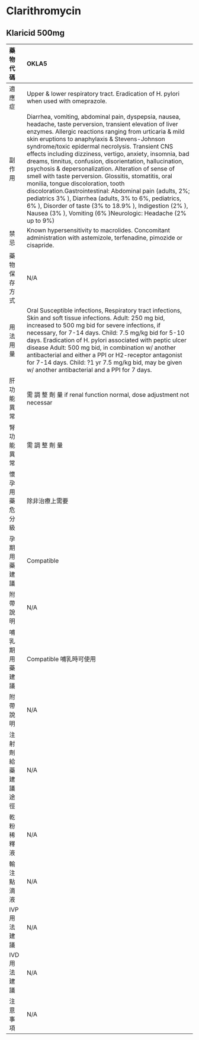 # Clarithromycin

## Klaricid 500mg

| 藥物代碼 | OKLA5 |
| :--- | :--- |
| 適應症 | Upper & lower respiratory tract. Eradication of H. pylori when used with omeprazole. |
| 副作用 | Diarrhea, vomiting, abdominal pain, dyspepsia, nausea, headache, taste perversion, transient elevation of liver enzymes. Allergic reactions ranging from urticaria & mild skin eruptions to anaphylaxis & Stevens-Johnson syndrome/toxic epidermal necrolysis. Transient CNS effects including dizziness, vertigo, anxiety, insomnia, bad dreams, tinnitus, confusion, disorientation, hallucination, psychosis & depersonalization. Alteration of sense of smell with taste perversion. Glossitis, stomatitis, oral monilia, tongue discoloration, tooth discoloration.Gastrointestinal: Abdominal pain \(adults, 2%; pediatrics 3% \), Diarrhea \(adults, 3% to 6%, pediatrics, 6% \), Disorder of taste \(3% to 18.9% \), Indigestion \(2% \), Nausea \(3% \), Vomiting \(6% \)Neurologic: Headache \(2% up to 9%\) |
| 禁忌 | Known hypersensitivity to macrolides. Concomitant administration with astemizole, terfenadine, pimozide or cisapride. |
| 藥物保存方式 | N/A |
| 用法用量 | Oral Susceptible infections, Respiratory tract infections, Skin and soft tissue infections. Adult: 250 mg bid, increased to 500 mg bid for severe infections, if necessary, for 7-14 days. Child: 7.5 mg/kg bid for 5-10 days. Eradication of H. pylori associated with peptic ulcer disease Adult: 500 mg bid, in combination w/ another antibacterial and either a PPI or H2-receptor antagonist for 7-14 days. Child: ?1 yr 7.5 mg/kg bid, may be given w/ another antibacterial and a PPI for 7 days. |
| 肝功能異常 | 需 調 整 劑 量  if renal function normal, dose adjustment not necessar |
| 腎功能異常 | 需 調 整 劑 量 |
| 懷孕用藥危分級 | 除非治療上需要 |
| 孕期用藥建議 | Compatible |
| 附帶說明 | N/A |
| 哺乳期用藥建議 | Compatible 哺乳時可使用 |
| 附帶說明 | N/A |
| 注射劑給藥建議途徑 | N/A |
| 乾粉稀釋液 | N/A |
| 輸注點滴液 | N/A |
| IVP 用法建議 | N/A |
| IVD 用法建議 | N/A |
| 注意事項 | N/A |

